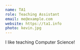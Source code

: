 ```yaml
---
name: TA1
role: Teaching Assistant
email: me@example.com
website: https://ta1.info
photo: kevin.jpg
---
```


I like teaching Computer Science!
